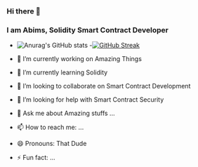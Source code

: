 ### Hi there 👋
### I am Abims, Solidity Smart Contract Developer

- ![Anurag's GitHub stats](https://github-readme-stats.vercel.app/api?username=mr-abims&show_icons=true&theme=radical) 
-[![GitHub Streak](https://github-readme-streak-stats.herokuapp.com/?user=mr-abims&theme=dark)](https://git.io/streak-stats)

- 🔭 I’m currently working on Amazing Things
- 🌱 I’m currently learning Solidity
- 👯 I’m looking to collaborate on Smart Contract Development
- 🤔 I’m looking for help with Smart Contract Security
- 💬 Ask me about Amazing stuffs ...
- 📫 How to reach me: ...
- 😄 Pronouns: That Dude
- ⚡ Fun fact: ...
<!--
**mr-abims/mr-abims** is a ✨ _special_ ✨ repository because its `README.md` (this file) appears on your GitHub profile.

Here are some ideas to get you started:

- 🔭 I’m currently working on ...
- 🌱 I’m currently learning ...
- 👯 I’m looking to collaborate on ...
- 🤔 I’m looking for help with ...
- 💬 Ask me about ...
- 📫 How to reach me: ...
- 😄 Pronouns: ...
- ⚡ Fun fact: ...
-->
